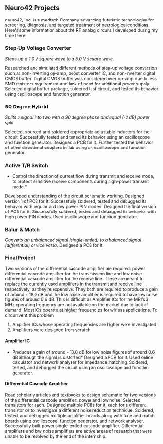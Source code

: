 ## Neuro42 Projects

neuro42, Inc. is a medtech Company advancing futuristic technologies for screening, diagnosis, and targeted treatment of neurological conditions. Here's some information about the RF analog circuits I developed during my time there!

### Step-Up Voltage Converter
*Steps-up a 1.0 V square wave to a 5.0 V square wave.*

Researched and simulated different methods of step-up voltage conversion such as non-inverting op-amp, boost converter IC, and non-inverter digital CMOS buffer. Digital CMOS buffer was considered over op-amp due to less SMD resistors requirement and lack of need for additional power supply. Selected digital buffer package, soldered test circuit, and tested its behavior using oscilloscope and function generator.

### 90 Degree Hybrid
*Splits a signal into two with a 90 degree phase and equal (-3 dB) power split*

Selected, sourced and soldered appropriate adjustable inductors for the circuit. Successfully tested and tuned its behavior using an oscilloscope and function generator. Designed a PCB for it. Further tested the behavior of other directional couplers in-lab using an oscilloscope and function generator.

### Active T/R Switch
* Control the direction of current flow during transmit and receive mode, to protect sensitive receive components during high-power transmit mode.*

Developed understanding of the circuit schematic working. Designed version 1 of PCB for it. Successfully soldered, tested and debugged its behavior with regular and low power PIN diodes. Designed the final version of PCB for it. Successfully soldered, tested and debugged its behavior with high power PIN diodes. Used oscilloscope and function generator.

### Balun & Match
*Converts an unbalanced signal (single-ended) to a balanced signal (differential) or vice versa.*
Designed a PCB for it.

### Final Project
Two versions of the differential cascode amplifier are required: power differential cascode amplifier for the transmission line and low noise differential cascode amplifier for the receive line. These are meant to replace the currently used amplifiers in the transmit and receive line respectively, as they’re expensive. They both are required to produce a gain of around - 18.0 dB and the low noise amplifier is required to have low noise figures of around 0.6 dB. This is difficult as Amplifier ICs for the MRI’s 3 MHz operating frequency are not available on the market due to lack of demand. Most ICs operate at higher frequencies for wirless applications. To circumvent this problem, 
1. Amplifier ICs whose operating frequencies are higher were investigated
2. Amplifiers were designed from scratch 

#### Amplifier IC
* Produces a gain of around - 18.0 dB for low noise figures of around 0.6 dB although the signal is distorted*
Designed a PCB for it. Used online calculator and network analyser for impedance matching. Soldered, tested, and debugged the circuit using an oscilloscope and function generator.

#### Differential Cascode Amplifier
Read scholarly articles and textbooks to design schematic for two versions of the differential cascode amplifier: power and low noise. Selected transistors for each. Designed multiple PCBs for it, each for a different transistor or to investigate a different noise reduction technique. Soldered, tested, and debugged multiple amplifier boards along with tune and match boards using oscilloscope, function generator, and network analyser. Successfully built power single-ended cascode amplifier. Differential amplifiers and low noise amplifiers are active areas of research that were unable to be resolved by the end of the internship.
